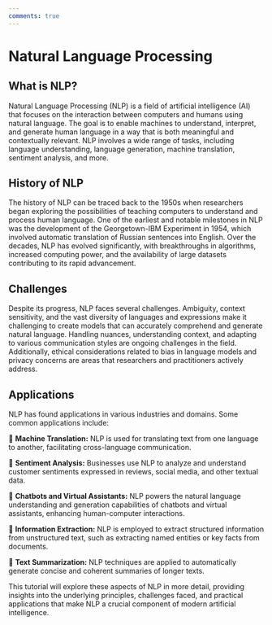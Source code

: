 ```yaml
---
comments: true
---
```


# **Natural Language Processing**

## **What is NLP?**

Natural Language Processing (NLP) is a field of artificial intelligence (AI) that focuses on the interaction between computers and humans using natural language. The goal is to enable machines to understand, interpret, and generate human language in a way that is both meaningful and contextually relevant. NLP involves a wide range of tasks, including language understanding, language generation, machine translation, sentiment analysis, and more.

## **History of NLP**

The history of NLP can be traced back to the 1950s when researchers began exploring the possibilities of teaching computers to understand and process human language. One of the earliest and notable milestones in NLP was the development of the Georgetown-IBM Experiment in 1954, which involved automatic translation of Russian sentences into English. Over the decades, NLP has evolved significantly, with breakthroughs in algorithms, increased computing power, and the availability of large datasets contributing to its rapid advancement.

## **Challenges**

Despite its progress, NLP faces several challenges. Ambiguity, context sensitivity, and the vast diversity of languages and expressions make it challenging to create models that can accurately comprehend and generate natural language. Handling nuances, understanding context, and adapting to various communication styles are ongoing challenges in the field. Additionally, ethical considerations related to bias in language models and privacy concerns are areas that researchers and practitioners actively address.

## **Applications**

NLP has found applications in various industries and domains. Some common applications include:

🔹 **Machine Translation:** NLP is used for translating text from one language to another, facilitating cross-language communication.

🔹 **Sentiment Analysis:** Businesses use NLP to analyze and understand customer sentiments expressed in reviews, social media, and other textual data.

🔹 **Chatbots and Virtual Assistants:** NLP powers the natural language understanding and generation capabilities of chatbots and virtual assistants, enhancing human-computer interactions.

🔹 **Information Extraction:** NLP is employed to extract structured information from unstructured text, such as extracting named entities or key facts from documents.

🔹 **Text Summarization:** NLP techniques are applied to automatically generate concise and coherent summaries of longer texts.

This tutorial will explore these aspects of NLP in more detail, providing insights into the underlying principles, challenges faced, and practical applications that make NLP a crucial component of modern artificial intelligence.